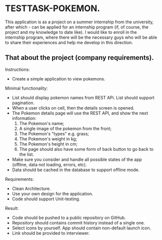 # TESTTASK-POKEMON.

This application is as a project on a summer internship from the university, after which - can be applied for an internship program (if, of course, the project and my knowledge to date like).
I would like to enroll in the internship program, where there will be the necessary guys who will be able to share their experiences and help me develop in this direction.

## That about the project (company requirements). 

Instructions:
- Create a simple application to view pokemons.

Minimal functionality:
- List should display pokemon names from REST APi. List should support pagination.
- When a user clicks on cell, then the details screen is opened.
- The Pokemon details page will use the REST API, and show the next information:
  1. The Pokemon's name;
  2. A single image of the pokemon from the front;
  3. The Pokemon's "types" e.g. grass;
  4. The Pokemon's weight in kg;
  5. The Pokemon's height in cm;
  6. The page should also have some form of back button to go back to the list.
- Make sure you consider and handle all possible states of the app (offline, data not loading, errors, etc).
- Data should be cached in the database to support offline mode.

Requirements:
- Clean Architecture.
- Use your own design for the application.
- Code should support Unit-testing.

Result:
- Code should be pushed to a public repository on GitHub.
- Repository should contains commit history instead of a single one.
- Select icons by yourself. App should contain non-default launch icon.
- Link should be provided to interviewer.


